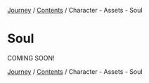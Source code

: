 [Journey](/wiki.md) / [Contents](/wiki/index.md) / Character - Assets - Soul

# Soul
COMING SOON!

[Journey](/wiki.md) / [Contents](/wiki/index.md) / Character - Assets - Soul
